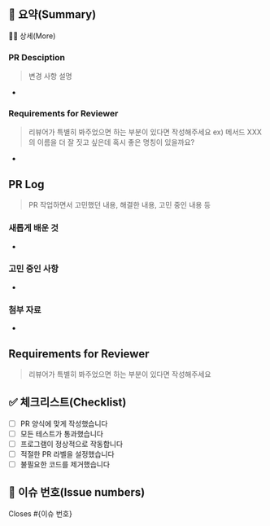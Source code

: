 ## 📄 요약(Summary)
>

✍🏼 상세(More)

### PR Desciption

> 변경 사항 설명

-

### Requirements for Reviewer
> 리뷰어가 특별히 봐주었으면 하는 부분이 있다면 작성해주세요
> ex) 메서드 XXX의 이름을 더 잘 짓고 싶은데 혹시 좋은 명칭이 있을까요?

-

## PR Log

> PR 작업하면서 고민했던 내용, 해결한 내용, 고민 중인 내용 등

### 새롭게 배운 것

-

### 고민 중인 사항

-

### 첨부 자료

-

## Requirements for Reviewer
> 리뷰어가 특별히 봐주었으면 하는 부분이 있다면 작성해주세요

## ✅ 체크리스트(Checklist)
- [ ] PR 양식에 맞게 작성했습니다
- [ ] 모든 테스트가 통과했습니다
- [ ] 프로그램이 정상적으로 작동합니다
- [ ] 적절한 PR 라벨을 설정했습니다
- [ ] 불필요한 코드를 제거했습니다

## 🚪 이슈 번호(Issue numbers)
Closes #{이슈 번호}